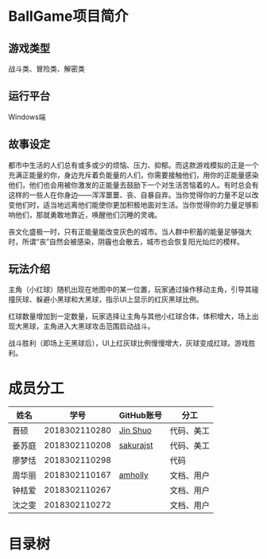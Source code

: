 # BallGame项目简介

## 游戏类型

战斗类、冒险类、解密类

## 运行平台

Windows端

## 故事设定

都市中生活的人们总有或多或少的烦恼、压力、抑郁。而这款游戏模拟的正是一个充满正能量的你，身边充斥着负能量的人们，你需要接触他们，用你的正能量感染他们，他们也会用被你激发的正能量去鼓励下一个对生活苦恼着的人。有时总会有这样的一些人在你身边——浑浑噩噩、丧、自暴自弃。当你觉得你的力量不足以改变他们时，适当地远离他们能使你更加积极地面对生活。当你觉得你的力量足够影响他们，那就勇敢地靠近，唤醒他们沉睡的灵魂。

丧文化盛极一时，只有正能量能改变灰色的城市。当人群中积蓄的能量足够强大时，所谓“丧”自然会被感染，阴霾也会散去，城市也会恢复阳光灿烂的模样。

## 玩法介绍

主角（小红球）随机出现在地图中的某一位置，玩家通过操作移动主角，引导其碰撞灰球、躲避小黑球和大黑球，指示UI上显示的红灰黑球比例。

红球数量增加到一定数量，玩家选择让主角与其他小红球合体，体积增大，场上出现大黑球，主角进入大黑球攻击范围启动战斗。

战斗胜利（即场上无黑球后），UI上红灰球比例慢慢增大，灰球变成红球。游戏胜利。

# 成员分工

| 姓名   | 学号          | GitHub账号                                | 分工       |
| ------ | ------------- | :---------------------------------------- | ---------- |
| 晋硕   | 2018302110280 | [Jin Shuo](https://github.com/imjinshuo)  | 代码、美工 |
| 姜苏庭 | 2018302110208 | [sakurajst](https://github.com/sakurajst) | 代码、美工 |
| 廖梦恬 | 2018302110298 |                                           | 代码       |
| 周华丽 | 2018302110167 | [amholly](https://github.com/amholly)     | 文档、用户 |
| 钟桔爱 | 2018302110267 |                                           | 文档、用户 |
| 沈之雯 | 2018302110272 |                                           | 文档、用户 |

# 目录树



